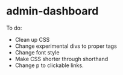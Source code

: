 # admin-dashboard

To do:
- Clean up CSS
- Change experimental divs to proper tags
- Change font style
- Make CSS shorter through shorthand
- Change p to clickable links.